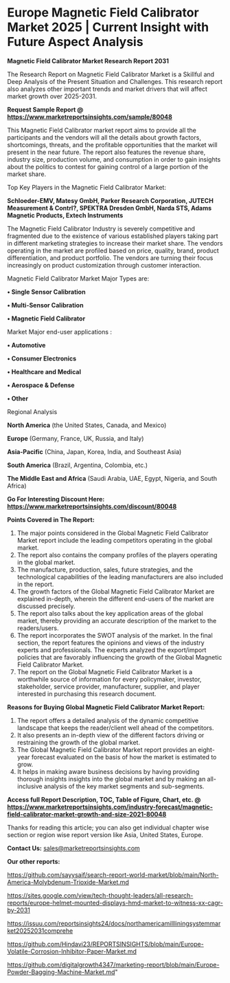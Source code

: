 # Europe Magnetic Field Calibrator Market 2025 | Current Insight with Future Aspect Analysis

<strong>Magnetic Field Calibrator Market Research Report 2031</strong>

The Research Report on Magnetic Field Calibrator Market is a Skillful and Deep Analysis of the Present Situation and Challenges. This research report also analyzes other important trends and market drivers that will affect market growth over 2025-2031.

<strong>Request Sample Report @ <a href=https://www.marketreportsinsights.com/sample/80048>https://www.marketreportsinsights.com/sample/80048</a></strong>

This Magnetic Field Calibrator market report aims to provide all the participants and the vendors will all the details about growth factors, shortcomings, threats, and the profitable opportunities that the market will present in the near future. The report also features the revenue share, industry size, production volume, and consumption in order to gain insights about the politics to contest for gaining control of a large portion of the market share.

Top Key Players in the Magnetic Field Calibrator Market:

<strong>Schloeder-EMV, Matesy GmbH, Parker Research Corporation, JUTECH Measurement & Contrl?, SPEKTRA Dresden GmbH, Narda STS, Adams Magnetic Products, Extech Instruments</strong>

The Magnetic Field Calibrator Industry is severely competitive and fragmented due to the existence of various established players taking part in different marketing strategies to increase their market share. The vendors operating in the market are profiled based on price, quality, brand, product differentiation, and product portfolio. The vendors are turning their focus increasingly on product customization through customer interaction.

Magnetic Field Calibrator Market Major Types are:

<strong>• Single Sensor Calibration

• Multi-Sensor Calibration

• Magnetic Field Calibrator</strong>

Market Major end-user applications :

<strong>• Automotive

• Consumer Electronics

• Healthcare and Medical

• Aerospace & Defense

• Other</strong>

Regional Analysis

</u><strong><b>North America</b></strong> (the United States, Canada, and Mexico)

<strong><b>Europe </b></strong>(Germany, France, UK, Russia, and Italy)

<strong><b>Asia-Pacific</b></strong> (China, Japan, Korea, India, and Southeast Asia)

<strong><b>South America</b></strong> (Brazil, Argentina, Colombia, etc.)

<strong><b>The Middle East and Africa</b></strong> (Saudi Arabia, UAE, Egypt, Nigeria, and South Africa)

<strong>Go For Interesting Discount Here: <a href=https://www.marketreportsinsights.com/discount/80048>https://www.marketreportsinsights.com/discount/80048</a></strong>

<strong>Points Covered in The Report:</strong>
<ol>
  <li>The major points considered in the Global Magnetic Field Calibrator Market report include the leading competitors operating in the global market.</li>
  <li>The report also contains the company profiles of the players operating in the global market.</li>
  <li>The manufacture, production, sales, future strategies, and the technological capabilities of the leading manufacturers are also included in the report.</li>
  <li>The growth factors of the Global Magnetic Field Calibrator Market are explained in-depth, wherein the different end-users of the market are discussed precisely.</li>
  <li>The report also talks about the key application areas of the global market, thereby providing an accurate description of the market to the readers/users.</li>
  <li>The report incorporates the SWOT analysis of the market. In the final section, the report features the opinions and views of the industry experts and professionals. The experts analyzed the export/import policies that are favorably influencing the growth of the Global Magnetic Field Calibrator Market.</li>
  <li>The report on the Global Magnetic Field Calibrator Market is a worthwhile source of information for every policymaker, investor, stakeholder, service provider, manufacturer, supplier, and player interested in purchasing this research document.</li>
</ol>
<strong>Reasons for Buying Global Magnetic Field Calibrator Market Report:</strong>

<ol>
  <li>The report offers a detailed analysis of the dynamic competitive landscape that keeps the reader/client well ahead of the competitors.</li>
  <li>It also presents an in-depth view of the different factors driving or restraining the growth of the global market.</li>
  <li>The Global Magnetic Field Calibrator Market report provides an eight-year forecast evaluated on the basis of how the market is estimated to grow.</li>
  <li>It helps in making aware business decisions by having providing thorough insights insights into the global market and by making an all-inclusive analysis of the key market segments and sub-segments.</li>
</ol>
<strong>Access full Report Description, TOC, Table of Figure, Chart, etc. @ <a href=https://www.marketreportsinsights.com/industry-forecast/magnetic-field-calibrator-market-growth-and-size-2021-80048>https://www.marketreportsinsights.com/industry-forecast/magnetic-field-calibrator-market-growth-and-size-2021-80048</a></strong>


Thanks for reading this article; you can also get individual chapter wise section or region wise report version like Asia, United States, Europe.

<strong>Contact Us:</strong>
sales@marketreportsinsights.com

<strong>Our other reports:</strong>

<a href=https://github.com/sayysaif/search-report-world-market/blob/main/North-America-Molybdenum-Trioxide-Market.md>https://github.com/sayysaif/search-report-world-market/blob/main/North-America-Molybdenum-Trioxide-Market.md</a>

<a href=https://sites.google.com/view/tech-thought-leaders/all-research-reports/europe-helmet-mounted-displays-hmd-market-to-witness-xx-cagr-by-2031>https://sites.google.com/view/tech-thought-leaders/all-research-reports/europe-helmet-mounted-displays-hmd-market-to-witness-xx-cagr-by-2031</a>

<a href=https://issuu.com/reportsinsights24/docs/northamericamillliningsystemmarket20252031comprehe>https://issuu.com/reportsinsights24/docs/northamericamillliningsystemmarket20252031comprehe</a>

<a href=https://github.com/Hindavi23/REPORTSINSIGHTS/blob/main/Europe-Volatile-Corrosion-Inhibitor-Paper-Market.md>https://github.com/Hindavi23/REPORTSINSIGHTS/blob/main/Europe-Volatile-Corrosion-Inhibitor-Paper-Market.md</a>

<a href=https://github.com/digitalgrowth4347/marketing-report/blob/main/Europe-Powder-Bagging-Machine-Market.md>https://github.com/digitalgrowth4347/marketing-report/blob/main/Europe-Powder-Bagging-Machine-Market.md</a>"
